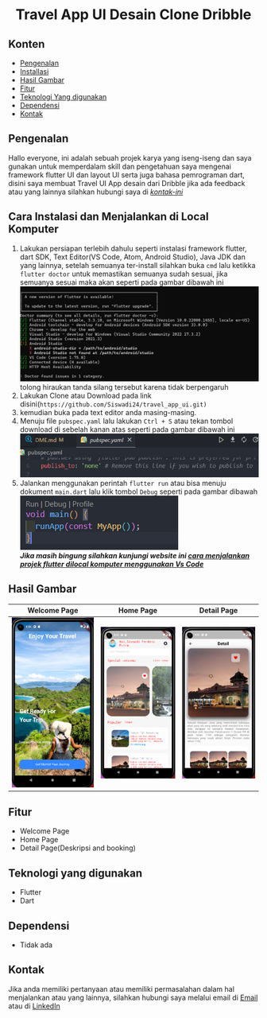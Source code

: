 <h1 align="center">
  Travel App UI Desain Clone Dribble
</h1>

## Konten
- [Pengenalan](#Pengenalan)
- [Installasi](#Cara-Instalasi-dan-Menjalankan-di-Local-Komputer)
- [Hasil Gambar](#Hasil-Gambar)
- [Fitur](#Fitur)
- [Teknologi Yang digunakan](#Teknologi-yang-digunakan)
- [Dependensi](#Dependensi)
- [Kontak](#Kontak)

## Pengenalan
Hallo everyone, ini adalah sebuah projek karya yang iseng-iseng dan saya gunakan untuk memperdalam skill dan pengetahuan saya mengenai framework flutter UI dan layout UI serta juga bahasa pemrograman dart, disini saya membuat Travel UI App desain dari Dribble jika ada feedback atau yang lainnya silahkan hubungi saya di [*kontak-ini*](#kontak)


## Cara Instalasi dan Menjalankan di Local Komputer
1. Lakukan persiapan terlebih dahulu seperti instalasi framework flutter, dart SDK, Text Editor(VS Code, Atom, Android Studio), Java JDK dan yang lainnya, setelah semuanya ter-install silahkan buka `cmd` lalu ketikka `flutter doctor` untuk memastikan semuanya sudah sesuai, jika semuanya sesuai maka akan seperti pada gambar dibawah ini <br>
<img src="demo/cmd flutter doctor.png"/> <br> tolong hiraukan tanda silang tersebut karena tidak berpengaruh
2. Lakukan Clone atau Download pada link disini(```https://github.com/Siswadi24/travel_app_ui.git)```
3. kemudian buka pada text editor anda masing-masing. 
4. Menuju file `pubspec.yaml` lalu lakukan `Ctrl + S` atau tekan tombol download di sebelah kanan atas seperti pada gambar dibawah ini<br><img src="demo/pubyl.png"/>
5. Jalankan menggunakan perintah `flutter run` atau bisa menuju dokument `main.dart` lalu klik tombol `Debug` seperti pada gambar dibawah<br><img src="demo/debug.png"/><br>
__*Jika masih bingung silahkan kunjungi website ini [cara menjalankan projek flutter dilocal komputer menggunakan Vs Code](https://piusaditya.medium.com/cara-clone-flutter-project-dari-github-menggunakan-visual-studio-code-3e165c2bef98)*__


## Hasil Gambar
Welcome Page | Home Page | Detail Page |
:----------:|:----------:|:-------------:|
<img src="demo/aplikasi/welcome_page.png"/> | <img src="demo/aplikasi/homepage.png"/> | <img src="demo/aplikasi/detail_page.png"/> 

## Fitur
- Welcome Page
- Home Page
- Detail Page(Deskripsi and booking)

## Teknologi yang digunakan
- Flutter
- Dart

## Dependensi
- Tidak ada

## Kontak
Jika anda memiliki pertanyaan atau memiliki permasalahan dalam hal menjalankan atau yang lainnya, silahkan hubungi saya melalui email di [Email](danaperdanaputra32@gmail.com) atau di [LinkedIn](https://www.linkedin.com/in/siswadi-perdana-putra-0b670a22b/)
